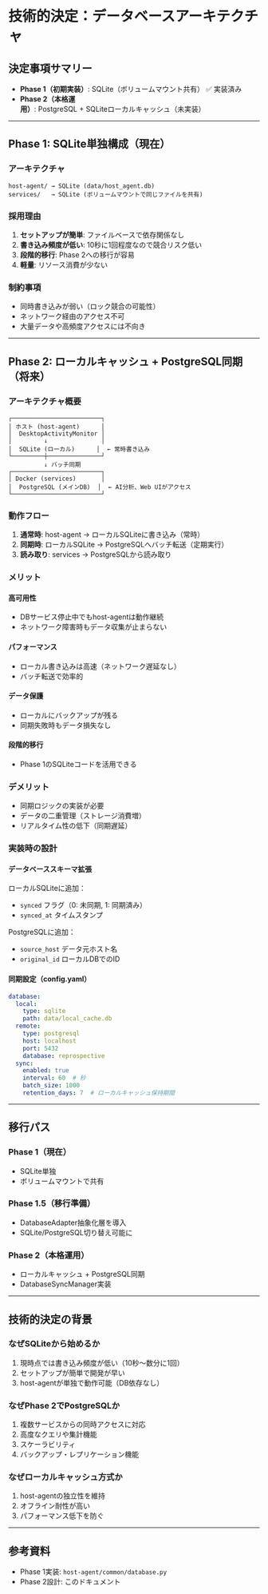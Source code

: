 # 技術的決定：データベースアーキテクチャ

## 決定事項サマリー

- **Phase 1（初期実装）**: SQLite（ボリュームマウント共有） ✅ 実装済み
- **Phase 2（本格運用）**: PostgreSQL + SQLiteローカルキャッシュ（未実装）

---

## Phase 1: SQLite単独構成（現在）

### アーキテクチャ

```
host-agent/ → SQLite (data/host_agent.db)
services/   → SQLite (ボリュームマウントで同じファイルを共有)
```

### 採用理由

1. **セットアップが簡単**: ファイルベースで依存関係なし
2. **書き込み頻度が低い**: 10秒に1回程度なので競合リスク低い
3. **段階的移行**: Phase 2への移行が容易
4. **軽量**: リソース消費が少ない

### 制約事項

- 同時書き込みが弱い（ロック競合の可能性）
- ネットワーク経由のアクセス不可
- 大量データや高頻度アクセスには不向き

---

## Phase 2: ローカルキャッシュ + PostgreSQL同期（将来）

### アーキテクチャ概要

```
┌─────────────────────────┐
│ ホスト (host-agent)      │
│  DesktopActivityMonitor │
│         ↓               │
│  SQLite (ローカル)      │  ← 常時書き込み
└─────────┼───────────────┘
          ↓ バッチ同期
┌─────────────────────────┐
│ Docker (services)       │
│  PostgreSQL (メインDB)  │  ← AI分析、Web UIがアクセス
└─────────────────────────┘
```

### 動作フロー

1. **通常時**: host-agent → ローカルSQLiteに書き込み（常時）
2. **同期時**: ローカルSQLite → PostgreSQLへバッチ転送（定期実行）
3. **読み取り**: services → PostgreSQLから読み取り

### メリット

#### 高可用性
- DBサービス停止中でもhost-agentは動作継続
- ネットワーク障害時もデータ収集が止まらない

#### パフォーマンス
- ローカル書き込みは高速（ネットワーク遅延なし）
- バッチ転送で効率的

#### データ保護
- ローカルにバックアップが残る
- 同期失敗時もデータ損失なし

#### 段階的移行
- Phase 1のSQLiteコードを活用できる

### デメリット

- 同期ロジックの実装が必要
- データの二重管理（ストレージ消費増）
- リアルタイム性の低下（同期遅延）

### 実装時の設計

#### データベーススキーマ拡張

ローカルSQLiteに追加：
- `synced` フラグ（0: 未同期, 1: 同期済み）
- `synced_at` タイムスタンプ

PostgreSQLに追加：
- `source_host` データ元ホスト名
- `original_id` ローカルDBでのID

#### 同期設定（config.yaml）

```yaml
database:
  local:
    type: sqlite
    path: data/local_cache.db
  remote:
    type: postgresql
    host: localhost
    port: 5432
    database: reprospective
  sync:
    enabled: true
    interval: 60  # 秒
    batch_size: 1000
    retention_days: 7  # ローカルキャッシュ保持期間
```

---

## 移行パス

### Phase 1（現在）
- SQLite単独
- ボリュームマウントで共有

### Phase 1.5（移行準備）
- DatabaseAdapter抽象化層を導入
- SQLite/PostgreSQL切り替え可能に

### Phase 2（本格運用）
- ローカルキャッシュ + PostgreSQL同期
- DatabaseSyncManager実装

---

## 技術的決定の背景

### なぜSQLiteから始めるか

1. 現時点では書き込み頻度が低い（10秒〜数分に1回）
2. セットアップが簡単で開発が早い
3. host-agentが単独で動作可能（DB依存なし）

### なぜPhase 2でPostgreSQLか

1. 複数サービスからの同時アクセスに対応
2. 高度なクエリや集計機能
3. スケーラビリティ
4. バックアップ・レプリケーション機能

### なぜローカルキャッシュ方式か

1. host-agentの独立性を維持
2. オフライン耐性が高い
3. パフォーマンス低下を防ぐ

---

## 参考資料

- Phase 1実装: `host-agent/common/database.py`
- Phase 2設計: このドキュメント
